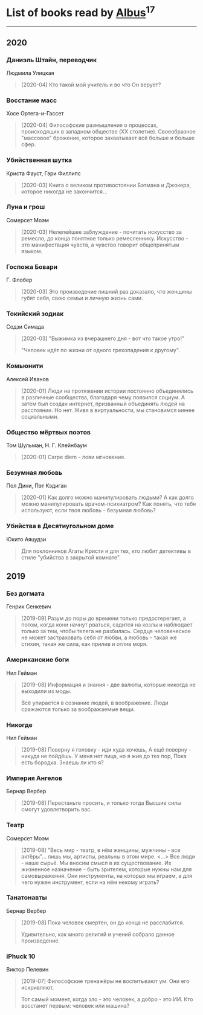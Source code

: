# List of books read by [Albus](https://my.mail.ru/mail/lizi_a/)<sup>17</sup>
---

## 2020

### Даниэль Штайн, переводчик
Людмила Улицкая
> [2020-04] Кто такой мой учитель и во что Он верует?


### Восстание масс
Хосе Ортега-и-Гассет
> [2020-04] Философские размышления о процессах, происходящих в западном обществе (XX столетие). Своеобразное "массовое" брожение, которое захватывает всё больше и больше сфер.


### Убийственная шутка
Криста Фауст, Гэри Филлипс
> [2020-03] Книга о великом противостоянии Бэтмана и Джокера, которое никогда не закончится...


### Луна и грош
Сомерсет Моэм
> [2020-03] Нелепейшее заблуждение - почитать искусство за ремесло, до конца понятное только ремесленнику. Искусство - это манифестация чувств, а чувство говорит общепринятым языком.


### Госпожа Бовари
Г. Флобер
> [2020-03] Это произведение лишний раз доказало, что женщины губят себя, свою семьи и личную жизнь сами.


### Токийский зодиак
Содзи Симада
> [2020-03] "Выжимка из вчерашнего дня - вот что такое утро!"
> 
> "Человек идёт по жизни от одного грехопадения к другому".


### Комьюнити
Алексей Иванов
> [2020-01] Люди на протяжении истории постоянно объединялись в различные сообщества, благодаря чему появился социум. А затем был создан интернет, призванный объединять людей на расстоянии. Но нет. Живя в виртуальности, мы становимся менее социальными.


### Общество мёртвых поэтов
Том Шульман, Н. Г. Клейнбаум
> [2020-01] Carpe diem - лови мгновение.


### Безумная любовь
Пол Дини, Пэт Кэдиган
> [2020-01] Как долго можно манипулировать людьми? А как долго можно манипулировать врачом-психиатром? Как понять, что тебя используют, если твоя любовь - безумная любовь?


### Убийства в Десятиугольном доме
Юкито Аяцудзи
> Для поклонников Агаты Кристи и для тех, кто любит детективы в стиле "убийства в закрытой комнате".



## 2019

### Без догмата
Генрик Сенкевич
> [2019-09] Разум до поры до времени только предостерегает, а потом, когда кони начнут рваться, садится на козлы и наблюдает только за тем, чтобы телега не разбилась. Сердце человеческое не может застраховать себя от любви, а любовь - такая же стихия, такая же сила, как прилив и отлив моря.


### Американские боги
Нил Гейман
> [2019-08] Информация и знания - две валюты, которые никогда не выходили из моды.
> 
> Всё упирается в сознание людей, в воображение. Люди сражаются только за воображаемые вещи.


### Никогде
Нил Гейман
> [2019-08] Поверну я головку - иди куда хочешь, 
> А ещё поверну - никуда не пойдёшь.
> У меня нет лица, но я жив до тех пор,
> Пока есть бородка. Знаешь ли кто я?


### Империя Ангелов
Бернар Вербер
> [2019-08] Перестаньте просить, и только тогда Высшие силы смогут удовлетворить вас.


### Театр
Сомерсет Моэм
> [2019-08] "Весь мир - театр, в нём женщины, мужчины - все актёры"... лишь мы, артисты, реальны в этом мире. <...> Все люди - наше сырьё. Мы вносим смысл в их существование.   Их жизненное назначение - быть зрителем, которые нужны нам для самовыражения. Они инструменты, на которых мы играем, а для чего нужен инструмент, если на нём некому играть?


### Танатонавты
Бернар Вербер
> [2019-08] Пока человек смертен, он до конца не расслабится.
> 
> Удивительно, как много религий и учений собрало данное произведение.


### iPhuck 10
Виктор Пелевин
> [2019-07] Философские тренажёры не воспитывают ум. Они его искривляют.
> 
> Тот самый момент, когда зло - это человек, а добро - это ИИ. Кто восстанет первым: человек или машина?



